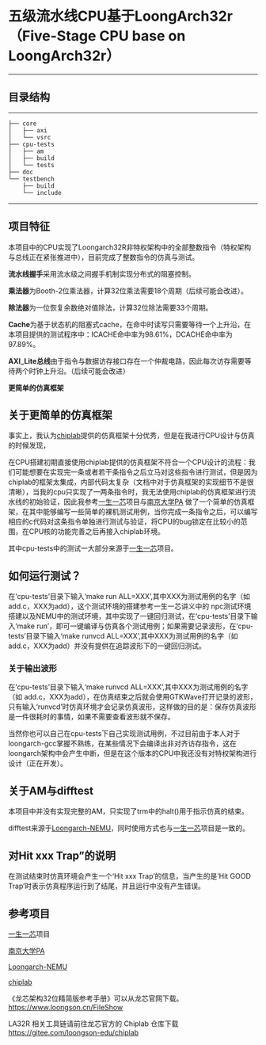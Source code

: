 # **五级流水线CPU基于LoongArch32r（Five-Stage CPU base on LoongArch32r）**
---------------------------------------------------------
## 目录结构
---------------
```
├── core
│   ├── axi
│   └── vsrc
├── cpu-tests
│   ├── am
│   ├── build
│   └── tests
├── doc
└── testbench
    ├── build
    └── include
```
------------
## 项目特征
本项目中的CPU实现了Loongarch32R非特权架构中的全部整数指令（特权架构与总线正在紧张推进中），目前完成了整数指令的仿真与测试。

**流水线握手**采用流水级之间握手机制实现分布式的阻塞控制。

**乘法器**为Booth-2位乘法器，计算32位乘法需要18个周期（后续可能会改进）。

**除法器**为一位恢复余数绝对值除法，计算32位除法需要33个周期。

**Cache**为基于状态机的阻塞式cache，在命中时读写只需要等待一个上升沿，在本项目提供的测试程序中：ICACHE命中率为98.61%，DCACHE命中率为97.89%。

**AXI_Lite总线**由于指令与数据访存接口存在一个仲裁电路，因此每次访存需要等待两个时钟上升沿。（后续可能会改进）

**更简单的仿真框架** 

## 关于更简单的仿真框架
事实上，我认为[chiplab](https://gitee.com/loongson-edu/chiplab?_from=gitee_search)提供的仿真框架十分优秀，但是在我进行CPU设计与仿真的时候发现，

在CPU搭建初期直接使用chiplab提供的仿真框架不符合一个CPU设计的流程：我们可能想要在实现完一条或者若干条指令之后立马对这些指令进行测试，但是因为chiplab的框架太集成，内部代码太复杂（文档中对于仿真框架的实现细节不是很清晰），当我的cpu只实现了一两条指令时，我无法使用chiplab的仿真框架进行流水线的初始验证，因此我参考[一生一芯](https://ysyx.oscc.cc)项目与[南京大学PA](https://ysyx.oscc.cc/docs/ics-pa/)
做了一个简单的仿真框架，在其中能够编写一些简单的裸机测试用例，当你完成一条指令之后，可以编写相应的c代码对这条指令单独进行测试与验证，将CPU的bug锁定在比较小的范围，在CPU核的功能完善之后再接入chiplab环境。


其中cpu-tests中的测试一大部分来源于[一生一芯](https://ysyx.oscc.cc)项目。

## 如何运行测试？
在‘cpu-tests’目录下输入‘make run ALL=XXX’,其中XXX为测试用例的名字（如 add.c，XXX为add），这个测试环境的搭建参考一生一芯讲义中的
npc测试环境搭建以及NEMU中的测试环境，其中实现了一键回归测试，在‘cpu-tests’目录下输入‘make run’，即可一键编译与仿真各个测试用例；如果需要记录波形，在‘cpu-tests’目录下输入‘make runvcd ALL=XXX’,其中XXX为测试用例的名字（如 add.c，XXX为add）并没有提供在追踪波形下的一键回归测试。

### 关于输出波形
在‘cpu-tests’目录下输入‘make runvcd ALL=XXX’,其中XXX为测试用例的名字（如 add.c，XXX为add），在仿真结束之后就会使用GTKWave打开记录的波形，只有输入‘runvcd’时仿真环境才会记录仿真波形，这样做的目的是：保存仿真波形是一件很耗时的事情，如果不需要查看波形就不保存。

当然你也可以自己在cpu-tests下自己实现测试用例，不过目前由于本人对于loongarch-gcc掌握不熟练，在某些情况下会编译出非对齐访存指令，这在loongarch架构中会产生中断，但是在这个版本的CPU中我还没有对特权架构进行设计（正在开发）。

## 关于AM与difftest
本项目中并没有实现完整的AM，只实现了trm中的halt()用于指示仿真的结束。

difftest来源于[Loongarch-NEMU](https://gitee.com/wwt_panache/la32r-nemu?_from=gitee_search)，同时使用方式也与[一生一芯](https://ysyx.oscc.cc)项目是一致的。

## 对Hit xxx Trap”的说明

在测试结束时仿真环境会产生一个‘Hit xxx Trap’的信息，当产生的是‘Hit GOOD Trap’时表示仿真程序运行到了结尾，并且运行中没有产生错误。

## 参考项目
[一生一芯](https://ysyx.oscc.cc)项目

[南京大学PA](https://ysyx.oscc.cc/docs/ics-pa/)

[Loongarch-NEMU](https://gitee.com/wwt_panache/la32r-nemu?_from=gitee_search)

[chiplab](https://gitee.com/loongson-edu/chiplab?_from=gitee_search)

《龙芯架构32位精简版参考手册》可以从龙芯官网下载。https://www.loongson.cn/FileShow

LA32R 相关工具链请前往龙芯官方的 Chiplab 仓库下载 https://gitee.com/loongson-edu/chiplab 


